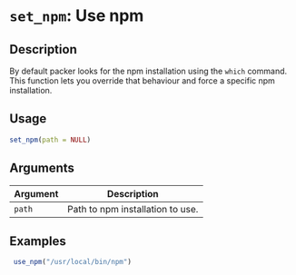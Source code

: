 # `set_npm`: Use npm

## Description


 By default packer looks for the npm installation using the `which` command.
 This function lets you override that behaviour and force a specific npm installation.


## Usage

```r
set_npm(path = NULL)
```


## Arguments

Argument      |Description
------------- |----------------
```path```     |     Path to npm installation to use.

## Examples

```r 
 use_npm("/usr/local/bin/npm") 
 
 ``` 

